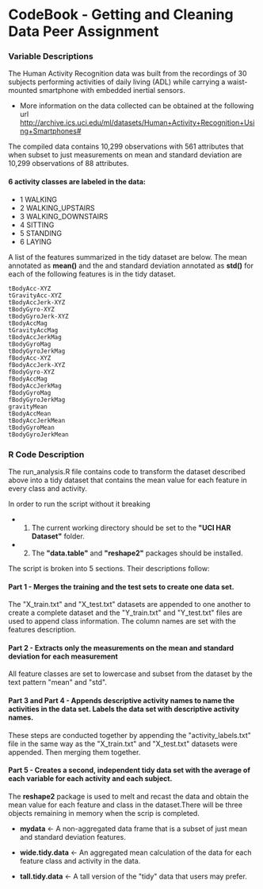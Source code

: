 CodeBook - Getting and Cleaning Data Peer Assignment
========================================================

### Variable Descriptions

The Human Activity Recognition data was built from the recordings of 30 subjects performing activities of daily living (ADL) while carrying a waist-mounted smartphone with embedded inertial sensors.
* More information on the data collected can be obtained at the following url
    http://archive.ics.uci.edu/ml/datasets/Human+Activity+Recognition+Using+Smartphones#

The compiled data contains 10,299 observations with 561 attributes that when subset to just measurements on mean and standard deviation are 10,299 observations of 88 attributes.

#### 6 activity classes are labeled in the data:
* 1 WALKING
* 2 WALKING_UPSTAIRS
* 3 WALKING_DOWNSTAIRS
* 4 SITTING
* 5 STANDING
* 6 LAYING


A list of the features summarized in the tidy dataset are below. The mean annotated as **mean()** and the and standard deviation annotated as **std()** for each of the following features is in the tidy dataset.


```
tBodyAcc-XYZ
tGravityAcc-XYZ
tBodyAccJerk-XYZ
tBodyGyro-XYZ
tBodyGyroJerk-XYZ
tBodyAccMag
tGravityAccMag
tBodyAccJerkMag
tBodyGyroMag
tBodyGyroJerkMag
fBodyAcc-XYZ
fBodyAccJerk-XYZ
fBodyGyro-XYZ
fBodyAccMag
fBodyAccJerkMag
fBodyGyroMag
fBodyGyroJerkMag
gravityMean
tBodyAccMean
tBodyAccJerkMean
tBodyGyroMean
tBodyGyroJerkMean
```

### R Code Description

The run_analysis.R file contains code to transform the dataset described above into a tidy dataset that contains
the mean value for each feature in every class and activity.

In order to run the script without it breaking 
* 1. The current working directory should be set to the **"UCI HAR Dataset"** folder.
* 2. The **"data.table"** and **"reshape2"** packages should be installed.

The script is broken into 5 sections. Their descriptions follow:

#### Part 1 - Merges the training and the test sets to create one data set.
The "X_train.txt" and "X_test.txt" datasets are appended to one another to create a complete dataset and the "Y_train.txt" and "Y_test.txt" files are used to append class information. The column names are set with the features description. 

#### Part 2 - Extracts only the measurements on the mean and standard deviation for each measurement

All feature classes are set to lowercase and subset from the dataset by the text pattern "mean" and "std".

#### Part 3 and Part 4 - Appends descriptive activity names to name the activities in the data set. Labels the data set with descriptive activity names.

These steps are conducted together by appending the "activity_labels.txt" file in the same way as the "X_train.txt" and "X_test.txt" datasets were appended. Then merging them together.  

#### Part 5 - Creates a second, independent tidy data set with the average of each variable for each activity and each subject.

The **reshape2** package is used to melt and recast the data and obtain the mean value for each feature and class in the dataset.There will be three objects remaining in memory when the scrip is completed. 
* **mydata** <- A non-aggregated data frame that is a subset of just mean and standard deviation features.

* **wide.tidy.data** <- An aggregated mean calculation of the data for each feature class and activity in the data.

* **tall.tidy.data** <- A tall version of the "tidy" data that users may prefer.

